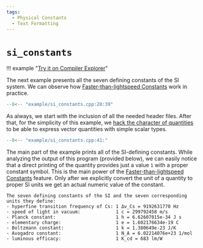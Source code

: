 ```yaml
---
tags:
  - Physical Constants
  - Text Formatting
---
```


# `si_constants`

!!! example "[Try it on Compiler Explorer](https://godbolt.org/z/bd7Gee1G3)"

The next example presents all the seven defining constants of the SI system. We can observe
how [Faster-than-lightspeed Constants](../framework_basics/faster_than_lightspeed_constants.md)
work in practice.

```cpp title="si_constants.cpp" linenums="1"
--8<-- "example/si_constants.cpp:28:39"
```

As always, we start with the inclusion of all the needed header files. After that, for
the simplicity of this example, we
[hack the character of quantities](../framework_basics/character_of_a_quantity.md#hacking-the-character)
to be able to express vector quantities with simple scalar types.

```cpp title="si_constants.cpp" linenums="13"
--8<-- "example/si_constants.cpp:41:"
```

The main part of the example prints all of the SI-defining constants. While analyzing the output of
this program (provided below), we can easily notice that a direct printing of the quantity provides
just a value `1` with a proper constant symbol. This is the main power of the
[Faster-than-lightspeed Constants](../framework_basics/faster_than_lightspeed_constants.md) feature.
Only after we explicitly convert the unit of a quantity to proper SI units we get an actual numeric
value of the constant.

```text
The seven defining constants of the SI and the seven corresponding units they define:
- hyperfine transition frequency of Cs: 1 Δν_Cs = 9192631770 Hz
- speed of light in vacuum:             1 c = 299792458 m/s
- Planck constant:                      1 h = 6.62607015e-34 J s
- elementary charge:                    1 e = 1.602176634e-19 C
- Boltzmann constant:                   1 k = 1.380649e-23 J/K
- Avogadro constant:                    1 N_A = 6.02214076e+23 1/mol
- luminous efficacy:                    1 K_cd = 683 lm/W
```
